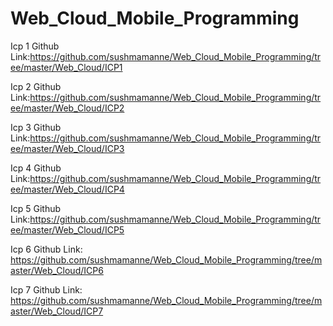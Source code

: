# Web_Cloud_Mobile_Programming
Icp 1 Github Link:https://github.com/sushmamanne/Web_Cloud_Mobile_Programming/tree/master/Web_Cloud/ICP1


Icp 2 Github Link:https://github.com/sushmamanne/Web_Cloud_Mobile_Programming/tree/master/Web_Cloud/ICP2


Icp 3 Github Link:https://github.com/sushmamanne/Web_Cloud_Mobile_Programming/tree/master/Web_Cloud/ICP3


Icp 4 Github Link:https://github.com/sushmamanne/Web_Cloud_Mobile_Programming/tree/master/Web_Cloud/ICP4


Icp 5 Github Link:https://github.com/sushmamanne/Web_Cloud_Mobile_Programming/tree/master/Web_Cloud/ICP5


Icp 6 Github Link: https://github.com/sushmamanne/Web_Cloud_Mobile_Programming/tree/master/Web_Cloud/ICP6


Icp 7 Github Link: https://github.com/sushmamanne/Web_Cloud_Mobile_Programming/tree/master/Web_Cloud/ICP7
